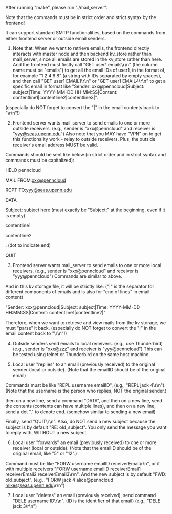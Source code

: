 After running "make", please run "./mail_server".

Note that the commands must be in strict order and strict syntax by the frontend!

It can support standard SMTP functionalities, based on the commands from either frontend server or outside email senders.

1. Note that: When we want to retrieve emails, the frontend directly interacts with master node and then backend kv_store rather than mail_server, since all emails are stored in the kv_store rather than here.
And the frontend must firstly call "GET user1 emails\r\n" (the column name must be "emails") to get all the email IDs of user1, in the format of, for example "1 2 4 6 8" (a string with IDs separated by empty spaces), and then call "GET user1 EMAIL1\r\n" or "GET user1 EMAIL4\r\n" to get a specific email in format like "Sender: xxx@penncloud|Subject: subject|Time: YYYY-MM-DD HH:MM:SS|Content: contentline1|contentline2|contentline3|".

(especially do NOT forget to convert the "|" in the email contents back to "\r\n"!)

2. Frontend server wants mail_server to send emails to one or more outside receivers.
(e.g., sender is "xxx@penncloud" and receiver is "yyy@seas.upenn.edu")
Also note that you MAY have "VPN" on to get this functionality work - relay to outside receivers.
Plus, the outside receiver's email address MUST be valid.

Commands should be sent like below (in strict order and in strict syntax and commands must be capitalized):

HELO penncloud

MAIL FROM:<xxx@penncloud>

RCPT TO:<yyy@seas.upenn.edu>

DATA

Subject: subject here (must exactly be "Subject:" at the beginning, even if it is empty)

contentline1

contentline2

. (dot to indicate end)

QUIT

3. Frontend server wants mail_server to send emails to one or more local receivers.
(e.g., sender is "xxx@penncloud" and receiver is "yyy@penncloud")
Commands are similar to above.

And in this kv storage file, it will be strictly like: 
("|" is the separator for different components of emails and is also for "end of lines" in email content)

"Sender: xxx@penncloud|Subject: subject|Time: YYYY-MM-DD HH:MM:SS|Content: contentline1|contentline2|"

Therefore, when we want to retrieve and view mails from the kv storage, we must "parse" it back.
(especially do NOT forget to convert the "|" in the email content back to "\r\n"!)

4. Outside senders send emails to local receivers. (e.g., use Thunderbird)
(e.g., sender is "xxx@zzz" and receiver is "yyy@penncloud")
This can be tested using telnet or Thunderbird on the same host machine.

5. Local user "replies" to an email (previously received) to the original sender (local or outside).
(Note that the emailID should be of the original email)

Commands must be like "REPL username emailID", (e.g., "REPL jack 4\r\n").
(Note that the username is the person who replies, NOT the original sender.)

then on a new line, send a command "DATA",
and then on a new line, send the contents (contents can have multiple lines),
and then on a new line, send a dot "." to denote end. (somehow similar to sending a new email)

Finally, send "QUIT\r\n".
Also, do NOT send a new subject because the subject is by default "RE: old_subject".
You only send the message you want to reply with, WITHOUT a new subject.

6. Local user "forwards" an email (previously received) to one or more receiver (local or outside).
(Note that the emailID should be of the original email, like "5" or "12".)

Command must be like "FORW username emailID receiverEmail\r\n",
or if with multiple receivers "FORW username emailID receiverEmail1 receiverEmail2 receiverEmail3\r\n".
And the new subject is by default "FWD: old_subject".
(e.g., "FORW jack 4 alice@penncloud mike@seas.upenn.edu\r\n")

7. Local user "deletes" an email (previously received),
send command "DELE username ID\r\n". (ID is the identifier of that email)
(e.g., "DELE jack 3\r\n")
